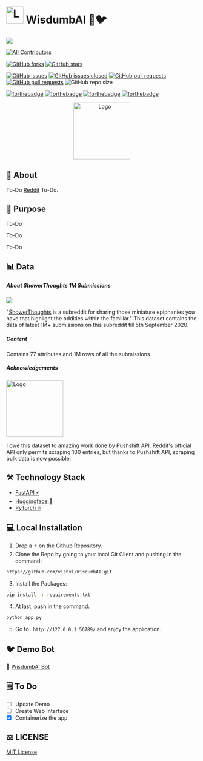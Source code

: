 
# <img src="https://i.imgur.com/W0n1huq.png" alt="Logo" width="45" height="45"> WisdumbAI   🤖🐦

<!-- Banner -->
<div class="container-fluid">
  <img class="mx-auto" src="https://blueprint-api-production.s3.amazonaws.com/uploads/story/thumbnail/106532/d39c56f6-0200-4dac-8226-608587d07006.jpg">
</div>

<!-- ALL-CONTRIBUTORS-BADGE:START - Do not remove or modify this section -->
[![All Contributors](https://img.shields.io/badge/all_contributors-1-orange.svg?style=flat-square)](#contributors-)
<!-- ALL-CONTRIBUTORS-BADGE:END -->
[![GitHub forks](https://img.shields.io/github/forks/vishxl/WisdumbAI.svg?style=social&label=Fork&maxAge=43200)](https://github.com/vishxl/WisdumbAI/network/)
[![GitHub stars](https://img.shields.io/github/stars/vishxl/WisdumbAI.svg?style=social&label=Star&maxAge=43200)](https://github.com/vishxl/WisdumbAI/stargazers/)


[![GitHub issues](https://img.shields.io/github/issues/vishxl/WisdumbAI.svg)](https://github.com/vishxl/WisdumbAI/issues)
[![GitHub issues closed](https://img.shields.io/github/issues-closed/vishxl/WisdumbAI.svg)](https://github.com/vishxl/WisdumbAI/issues?q=is%3Aissue+is%3Aclosed)
[![GitHub pull requests](https://img.shields.io/github/issues-pr/vishxl/WisdumbAI.svg)](https://github.com/vishxl/WisdumbAI/pulls)
[![GitHub pull requests](https://img.shields.io/github/issues-pr-closed/vishxl/WisdumbAI.svg)](https://github.com/vishxl/WisdumbAI/pulls?q=is%3Apr+is%3Aclosed)
![GitHub repo size](https://img.shields.io/github/repo-size/vishxl/WisdumbAI?color=yellow)

[![forthebadge](https://forthebadge.com/images/badges/built-by-developers.svg)](https://forthebadge.com)
[![forthebadge](https://forthebadge.com/images/badges/built-with-love.svg)](https://forthebadge.com)
[![forthebadge](https://forthebadge.com/images/badges/made-with-python.svg)](https://forthebadge.com)
[![forthebadge](https://forthebadge.com/images/badges/you-didnt-ask-for-this.svg)](https://forthebadge.com)

<p align="center">
  <a href="https://github.com/vishxl/WisdumbAI">
    <img src="https://i.imgur.com/W0n1huq.png" alt="Logo" width="150" height="150">
  </a>

## 💬 About

To-Do [Reddit](https://www.reddit.com/r/showerthoughts) To-Do.

## 📌 Purpose

To-Do

To-Do

To-Do

## 📊 Data
##### About ShowerThoughts 1M Submissions

![](https://styles.redditmedia.com/t5_2szyo/styles/communityIcon_x3ag97t82z251.png?width=256&s=33531dceba6466953aadef3073f36cfc2e267175)

"[ShowerThoughts](https://www.reddit.com/r/Showerthoughts/) is a subreddit for sharing those miniature epiphanies you have that highlight the oddities within the familiar."
This dataset contains the data of latest 1M+ submissions on this subreddit till 5th September 2020.

##### Content

Contains 77 attributes and 1M rows of all the submissions.


##### Acknowledgements

<img src="https://i.imgur.com/PCbnxYx.png" alt="Logo" width="150" height="150">

I owe this dataset to amazing work done by Pushshift API. Reddit's official API only permits scraping 100 entries, but thanks to Pushshift API, scraping bulk data is now possible.

## ⚒️ Technology Stack

* [FastAPI ⚡](https://fastapi.tiangolo.com/)
* [Huggingface 🤗](https://huggingface.co)
* [PyTorch 🔥](https://pytorch.org/)

## 💻 Local Installation

1. Drop a ⭐ on the Github Repository. 
2. Clone the Repo by going to your local Git Client and pushing in the command: 

```sh
https://github.com/vishxl/WisdumbAI.git
```

3. Install the Packages: 
```sh
pip install -r requirements.txt
```

4. At last, push in the command:
```sh
python app.py
```

5. Go to ` http://127.0.0.1:56789/` and enjoy the application.

## 🐦 Demo Bot
🔗 [WisdumbAI Bot](https://twitter.com/WisdumbAI)

## 🗒️ To Do

- [ ] Update Demo
- [ ] Create Web Interface
- [x] Containerize the app

## ⚖️ LICENSE

[MIT License](https://github.com/vishxl/WisdumbAI/blob/main/LICENSE)
